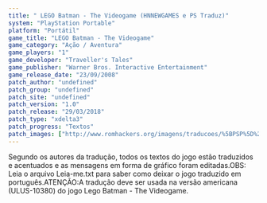 ```yaml
---
title: " LEGO Batman - The Videogame (HNNEWGAMES e PS Traduz)"
system: "PlayStation Portable"
platform: "Portátil"
game_title: "LEGO Batman - The Videogame"
game_category: "Ação / Aventura"
game_players: "1"
game_developer: "Traveller's Tales"
game_publisher: "Warner Bros. Interactive Entertainment"
game_release_date: "23/09/2008"
patch_author: "undefined"
patch_group: "undefined"
patch_site: "undefined"
patch_version: "1.0"
patch_release: "29/03/2018"
patch_type: "xdelta3"
patch_progress: "Textos"
patch_images: ["http://www.romhackers.org/imagens/traducoes/%5BPSP%5D%20LEGO%20Batman%20-%20The%20Videogame%20-%20HNNEWGAMES%20e%20PS%20Traduz%20-%201.jpg","http://www.romhackers.org/imagens/traducoes/%5BPSP%5D%20LEGO%20Batman%20-%20The%20Videogame%20-%20HNNEWGAMES%20e%20PS%20Traduz%20-%202.jpg","http://www.romhackers.org/imagens/traducoes/%5BPSP%5D%20LEGO%20Batman%20-%20The%20Videogame%20-%20HNNEWGAMES%20e%20PS%20Traduz%20-%203.jpg"]
---
```

Segundo os autores da tradução, todos os textos do jogo estão traduzidos e acentuados e as mensagens em forma de gráfico foram editadas.OBS: Leia o arquivo Leia-me.txt para saber como deixar o jogo traduzido em português.ATENÇÃO:A tradução deve ser usada na versão americana (ULUS-10380) do jogo Lego Batman - The Videogame.